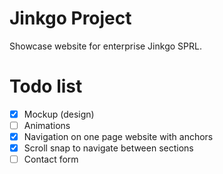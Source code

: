 # Jinkgo Project
Showcase website for enterprise Jinkgo SPRL.

# Todo list
- [x] Mockup (design)
- [ ] Animations
- [x] Navigation on one page website with anchors
- [x] Scroll snap to navigate between sections
- [ ] Contact form